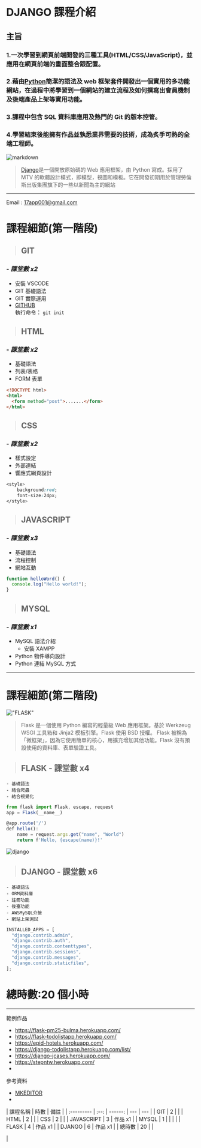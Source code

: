 # DJANGO 課程介紹

## 主旨

### 1.一次學習到網頁前端開發的三種工具(HTML/CSS/JavaScript)，並應用在網頁前端的畫面整合跟配置。

### 2.藉由[Python](https://www.python.org/)簡潔的語法及 web 框架套件開發出一個實用的多功能網站，在過程中將學習到一個網站的建立流程及如何撰寫出會員機制及後端產品上架等實用功能。

### 3.課程中包含 SQL 資料庫應用及熱門的 Git 的版本控管。

### 4.學習結束後能擁有作品並孰悉業界需要的技術，成為炙手可熱的全端工程師。

![markdown](https://miro.medium.com/max/1200/1*xJCYi2kk1HXBBJJVItq31w.png "markdown")

> [Django](https://zh.wikipedia.org/zh-tw/Django)是一個開放原始碼的 Web 應用框架，由 Python 寫成。採用了 MTV 的軟體設計模式，即模型，視圖和模板。它在開發初期用於管理勞倫斯出版集團旗下的一些以新聞為主的網站

---

Email : 17app001@gmail.com

# 課程細節(第一階段)

> ## GIT

### - _課堂數 x2_

- 安裝 VSCODE
- GIT 基礎語法
- GIT 實際運用
- [GITHUB](https://github.com/)  
  執行命令： `git init `

> ## HTML

### - _課堂數 x2_

- 基礎語法
- 列表/表格
- FORM 表單

```html
<!DOCTYPE html>
<html>
  <form method="post">.......</form>
</html>
```

> ## CSS

### - _課堂數 x2_

- 樣式設定
- 外部連結
- 響應式網頁設計

```css
<style>
    background:red;
    font-size:24px;
</style>
```

> ## JAVASCRIPT

### - _課堂數 x3_

- 基礎語法
- 流程控制
- 網站互動

```javascript
function helloWord() {
  console.log("Hello world!");
}
```

> ## MYSQL

### - _課堂數 x1_

- MySQL 語法介紹
  - 安裝 XAMPP
- Python 物件導向設計
- Python 連結 MySQL 方式

---

# 課程細節(第二階段)

!["FLASK"](https://encrypted-tbn0.gstatic.com/images?q=tbn:ANd9GcSAIr_3OAGDH2ELxQ10m6eNp9fYzl40BoGudA_grit7p9naUSrXoFdEdFaH41BcI0vs8nw&usqp=CAU "FLASK")

> Flask 是一個使用 Python 編寫的輕量級 Web 應用框架。基於 Werkzeug WSGI 工具箱和 Jinja2 模板引擎。Flask 使用 BSD 授權。 Flask 被稱為「微框架」，因為它使用簡單的核心，用擴充增加其他功能。Flask 沒有預設使用的資料庫、表單驗證工具。

> ## FLASK - 課堂數 x4

    - 基礎語法
    - 結合爬蟲
    - 結合視覺化

```javascript
from flask import Flask, escape, request
app = Flask(__name__)

@app.route('/')
def hello():
    name = request.args.get("name", "World")
    return f'Hello, {escape(name)}!'
```

![django](https://miro.medium.com/max/1200/1*xJCYi2kk1HXBBJJVItq31w.png)

> ## DJANGO - 課堂數 x6

    - 基礎語法
    - ORM資料庫
    - 註冊功能
    - 後臺功能
    - AWSMySQL介接
    - 網站上架測試

```javascript
INSTALLED_APPS = [
  "django.contrib.admin",
  "django.contrib.auth",
  "django.contrib.contenttypes",
  "django.contrib.sessions",
  "django.contrib.messages",
  "django.contrib.staticfiles",
];
```

# 總時數:20 個小時

---

範例作品

- https://flask-pm25-bulma.herokuapp.com/
- https://flask-todolistapp.herokuapp.com/
- https://epid-hotels.herokuapp.com/
- https://django-todolistapp.herokuapp.com/list/
- https://django-jcases.herokuapp.com/
- https://stepntw.herokuapp.com/
-

參考資料

- [MKEDITOR](https://www.mdeditor.tw/)
-

| 課程名稱   | 時數 |    備註 |
| :--------- | :--: | ------: | --- | --- |
| GIT        |  2   |         |
| HTML       |  2   |         |
| CSS        |  2   |         |
| JAVASCRIPT |  3   | 作品 x1 |
| MYSQL      |  1   |         |     |     |
| FLASK      |  4   | 作品 x1 |
| DJANGO     |  6   | 作品 x1 |
| 總時數     |  20  |         |

|
